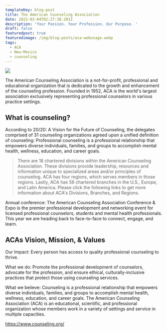 ```yaml
---
templateKey: blog-post
title: The American Counseling Association
date: 2022-03-04T02:27:38.281Z
description: 'Your Passion. Your Profession. Our Purpose. '
draft: false
featuredpost: true
featuredimage: /img/blog-posts/aca-webusage.webp
tags:
  - ACA
  - New-Mexico
  - counseling
---
```


![](/img/blog-posts/aca-webusage.webp)

The American Counseling Association is a not-for-profit, professional and educational organization that is dedicated to the growth and enhancement of the counseling profession. Founded in 1952, ACA is the world's largest association exclusively representing professional counselors in various practice settings.

## What is counseling?

According to 20/20: A Vision for the Future of Counseling, the delegates comprised of 31 counseling organizations agreed upon a unified definition of counseling: Professional counseling is a professional relationship that empowers diverse individuals, families, and groups to accomplish mental health, wellness, education, and career goals.

> There are 18 chartered divisions within the American Counseling Association. These divisions provide leadership, resources and information unique to specialized areas and/or principles of counseling. ACA has four regions, which serves members in those regions. Lastly, ACA has 56 chartered branches in the U.S., Europe, and Latin America. Please click the following links to get more information about ACA's Divisions, Branches, and Regions.

Annual conference: The American Counseling Association Conference & Expo is the premier professional development and networking event for licensed professional counselors, students and mental health professionals. This year we are heading back to face-to-face to connect, engage, and learn.

## ACAs Vision, Mission, & Values

Our Impact: Every person has access to quality professional counseling to thrive.

What we do: Promote the professional development of counselors, advocate for the profession, and ensure ethical, culturally-inclusive practices that protect those using counseling services.

What we believe: Counseling is a professional relationship that empowers diverse individuals, families, and groups to accomplish mental health, wellness, education, and career goals. The American Counseling Association (ACA) is an educational, scientific, and professional organization whose members work in a variety of settings and service in multiple capacities.

<https://www.counseling.org/>

